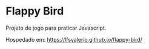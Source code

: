 # Flappy Bird
Projeto de jogo para praticar Javascript.
 
Hospedado em: https://lfsvalerio.github.io/flappy-bird/